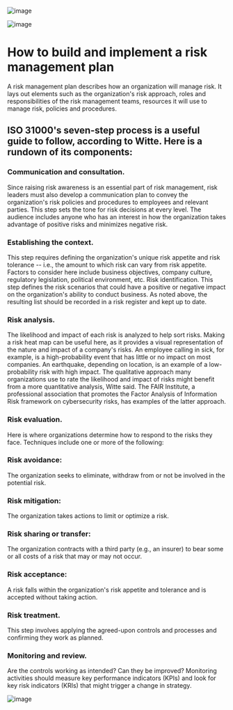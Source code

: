 ![image](https://user-images.githubusercontent.com/105038798/168465097-df82822f-e2a7-4c88-b4ad-edabab1bfa95.png)


![image](https://user-images.githubusercontent.com/105038798/168465019-d21161fe-e5b4-44cf-b373-b9ac5709dc03.png)

# How to build and implement a risk management plan

A risk management plan describes how an organization will manage risk. It lays out elements such as the organization's risk approach, roles and responsibilities of the risk management teams, resources it will use to manage risk, policies and procedures.



## ISO 31000's seven-step process is a useful guide to follow, according to Witte. Here is a rundown of its components:


### Communication and consultation. 
Since raising risk awareness is an essential part of risk management, risk leaders must also develop a communication plan to convey the organization's risk policies and procedures to employees and relevant parties. This step sets the tone for risk decisions at every level. The audience includes anyone who has an interest in how the organization takes advantage of positive risks and minimizes negative risk.


### Establishing the context.
This step requires defining the organization's unique risk appetite and risk tolerance -- i.e., the amount to which risk can vary from risk appetite. Factors to consider here include business objectives, company culture, regulatory legislation, political environment, etc.
Risk identification. This step defines the risk scenarios that could have a positive or negative impact on the organization's ability to conduct business. As noted above, the resulting list should be recorded in a risk register and kept up to date.

### Risk analysis. 
The likelihood and impact of each risk is analyzed to help sort risks. Making a risk heat map can be useful here, as it provides a visual representation of the nature and impact of a company's risks. An employee calling in sick, for example, is a high-probability event that has little or no impact on most companies. An earthquake, depending on location, is an example of a low-probability risk with high impact. The qualitative approach many organizations use to rate the likelihood and impact of risks might benefit from a more quantitative analysis, Witte said. The FAIR Institute, a professional association that promotes the Factor Analysis of Information Risk framework on cybersecurity risks, has examples of the latter approach.


### Risk evaluation. 
Here is where organizations determine how to respond to the risks they face. Techniques include one or more of the following:

### Risk avoidance: 
The organization seeks to eliminate, withdraw from or not be involved in the potential risk.

### Risk mitigation: 
The organization takes actions to limit or optimize a risk.

### Risk sharing or transfer: 
The organization contracts with a third party (e.g., an insurer) to bear some or all costs of a risk that may or may not occur.

### Risk acceptance: 
A risk falls within the organization's risk appetite and tolerance and is accepted without taking action.

### Risk treatment. 
This step involves applying the agreed-upon controls and processes and confirming they work as planned.

### Monitoring and review. 
Are the controls working as intended? Can they be improved? Monitoring activities should measure key performance indicators (KPIs) and look for key risk indicators (KRIs) that might trigger a change in strategy.


![image](https://user-images.githubusercontent.com/105038798/168465228-44a9175e-f853-4cfe-b90c-11634dc5def9.png)
